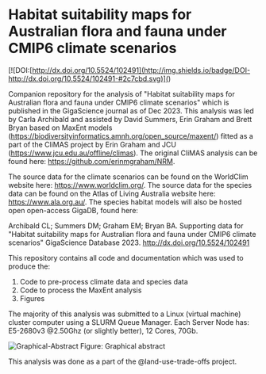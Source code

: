 # Habitat suitability maps for Australian flora and fauna under CMIP6 climate scenarios
[![DOI:[http://dx.doi.org/10.5524/102491](http://img.shields.io/badge/DOI-http://dx.doi.org/10.5524/102491-#2c7cbd.svg)](<doi link>)

Companion repository for the analysis of "Habitat suitability maps for Australian flora and fauna under CMIP6 climate scenarios" which is published in the GigaScience journal as of Dec 2023. This analysis was led by Carla Archibald and assisted by David Summers, Erin Graham and Brett Bryan based on MaxEnt models (https://biodiversityinformatics.amnh.org/open_source/maxent/) fitted as a part of the CliMAS project by Erin Graham and JCU (https://www.jcu.edu.au/offline/climas). The original CliMAS analysis can be found here: https://github.com/erinmgraham/NRM.

The source data for the climate scenarios can be found on the WorldClim website here: https://www.worldclim.org/. The source data for the species data can be found on the Atlas of Living Australia website here: https://www.ala.org.au/. The species habitat models will also be hosted open open-access GigaDB, found here: 

Archibald CL; Summers DM; Graham EM; Bryan BA. Supporting data for "Habitat suitability maps for Australian flora and fauna under CMIP6 climate scenarios" GigaScience Database 2023. http://dx.doi.org/10.5524/102491

This repository contains all code and documentation which was used to produce the:
1. Code to pre-process climate data and species data
2. Code to process the MaxEnt analysis
3. Figures

The majority of this analysis was submitted to a Linux (virtual machine) cluster computer using a SLURM Queue Manager. Each Server Node has: E5-2680v3 @2.50Ghz (or slightly better), 12 Cores, 70Gb.

![Graphical-Abstract](https://github.com/CarlaBirdy/MaxEnt-habitat-models/assets/19372004/df904369-4406-455b-b55d-cd8045a3c414)
Figure: Graphical abstract

This analysis was done as a part of the @land-use-trade-offs project.

